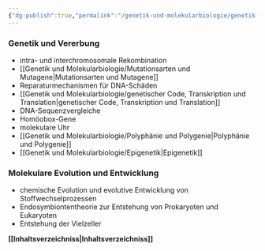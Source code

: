 ```yaml
---
{"dg-publish":true,"permalink":"/genetik-und-molekularbiologie/genetik-und-molekularbiologie/"}
---
```


### **Genetik und Vererbung**  
  - intra- und interchromosomale Rekombination
  - [[Genetik und Molekularbiologie/Mutationsarten und Mutagene\|Mutationsarten und Mutagene]]
  - Reparaturmechanismen für DNA-Schäden
  - [[Genetik und Molekularbiologie/genetischer Code, Transkription und Translation\|genetischer Code, Transkription und Translation]]
  - DNA-Sequenzvergleiche
  - Homöobox-Gene
  - molekulare Uhr
  - [[Genetik und Molekularbiologie/Polyphänie und Polygenie\|Polyphänie und Polygenie]]
  - [[Genetik und Molekularbiologie/Epigenetik\|Epigenetik]]

### **Molekulare Evolution und Entwicklung**  
  - chemische Evolution und evolutive Entwicklung von Stoffwechselprozessen
  - Endosymbiontentheorie zur Entstehung von Prokaryoten und Eukaryoten
  - Entstehung der Vielzeller


**[[Inhaltsverzeichniss\|Inhaltsverzeichniss]]**